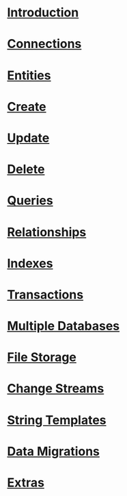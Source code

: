 # [Introduction](index.md)
# [Connections](connections/index.md)
# [Entities](entities/index.md)
# [Create](create/index.md)
# [Update](update/index.md)
# [Delete](delete/index.md)
# [Queries](queries/index.md)
# [Relationships](relationships/index.md)
# [Indexes](indexes/index.md)
# [Transactions](transactions/index.md)
# [Multiple Databases](multi-db/index.md)
# [File Storage](file-storage/index.md)
# [Change Streams](change-streams/index.md)
# [String Templates](string-templates/index.md)
# [Data Migrations](data-migrations/index.md)
# [Extras](extras/index.md)